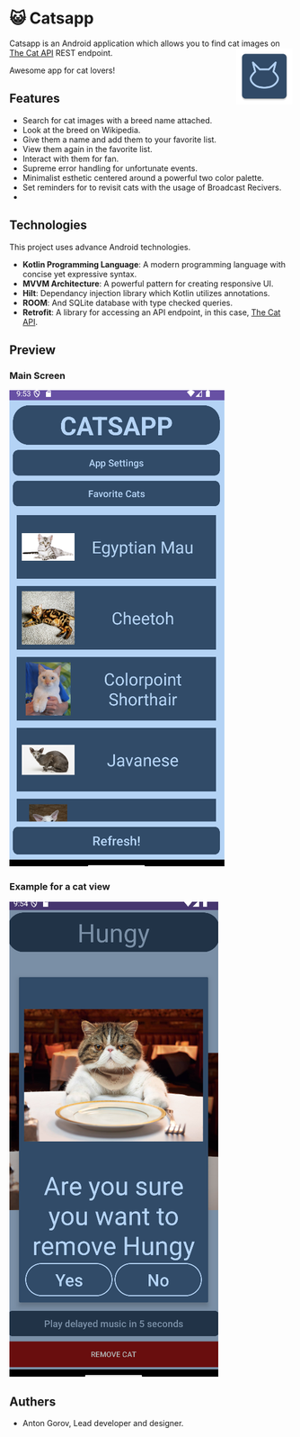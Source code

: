 # 😺 Catsapp 

Catsapp is an Android application which allows you to find cat images on [The Cat API](https://thecatapi.com) REST endpoint.
<img src="./.github/ic_cat.webp" align="right"
     alt="Catsapp logo of and outline of a cat" width="100" height="100">

Awesome app for cat lovers!

## Features

- Search for cat images with a breed name attached.
- Look at the breed on Wikipedia.
- Give them a name and add them to your favorite list.
- View them again in the favorite list.
- Interact with them for fan.
- Supreme error handling for unfortunate events.
- Minimalist esthetic centered around a powerful two color palette.
- Set reminders for to revisit cats with the usage of Broadcast Recivers.
- 

## Technologies
This project uses advance Android technologies.

- **Kotlin Programming Language**: A modern programming language with concise yet expressive syntax.
- **MVVM Architecture**: A powerful pattern for creating responsive UI.
- **Hilt**: Dependancy injection library which Kotlin utilizes annotations.
- **ROOM**: And SQLite database with type checked queries.
- **Retrofit**: A library for accessing an API endpoint, in this case, [The Cat API](https://thecatapi.com).

## Preview

### Main Screen

<img src="./.github/example-main-screen.png"
     alt="Catsapp logo of and outline of a cat">

### Example for a cat view 

<img src="./.github/example_hungy-cat.png" 
     alt="Catsapp logo of and outline of a cat">

## Authers

- Anton Gorov, Lead developer and designer.